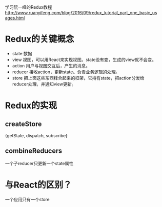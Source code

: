 
学习阮一峰的Redux教程
http://www.ruanyifeng.com/blog/2016/09/redux_tutorial_part_one_basic_usages.html

# Redux的关键概念
* state 数据
* view 视图，可以用React来实现视图。state没有变，生成的view就不会变。
* action 用户与视图交互后，产生的消息。
* reducer 接收action，更新state。负责业务逻辑的处理。
* store 把上面这些东西糅合起来的框架，它持有state，把action分发给reducer处理，并通知view更新。

# Redux的实现
## createStore
{getState, dispatch, subscribe}

## combineReducers
一个子reducer只更新一个state属性

# 与React的区别？
一个应用只有一个store